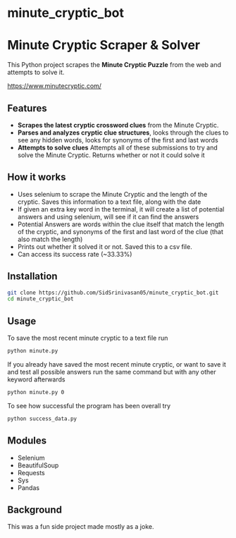 # minute_cryptic_bot

# Minute Cryptic Scraper & Solver

This Python project scrapes the **Minute Cryptic Puzzle** from the web and attempts to solve it.

https://www.minutecryptic.com/

## Features
- **Scrapes the latest cryptic crossword clues** from the Minute Cryptic.
- **Parses and analyzes cryptic clue structures**, looks through the clues to see any hidden words, looks for synonyms of the first and last words
- **Attempts to solve clues** Attempts all of these submissions to try and solve the Minute Cryptic. Returns whether or not it could solve it

## How it works
- Uses selenium to scrape the Minute Cryptic and the length of the cryptic. Saves this information to a text file, along with the date
- If given an extra key word in the terminal, it will create a list of potential answers and using selenium, will see if it can find the answers
- Potential Answers are words within the clue itself that match the length of the cryptic, and synonyms of the first and last word of the clue (that also match the length)
- Prints out whether it solved it or not. Saved this to a csv file.
- Can access its success rate (~33.33%)

## Installation
```sh
git clone https://github.com/SidSrinivasan05/minute_cryptic_bot.git
cd minute_cryptic_bot
```

## Usage
To save the most recent minute cryptic to a text file run
```sh
python minute.py
```

If you already have saved the most recent minute cryptic, or want to save it and test all possible answers run the same command but with any other keyword afterwards
```sh
python minute.py 0
```

To see how successful the program has been overall try
```sh
python success_data.py
```


## Modules
- Selenium
- BeautifulSoup
- Requests
- Sys
- Pandas

## Background
This was a fun side project made mostly as a joke. 
